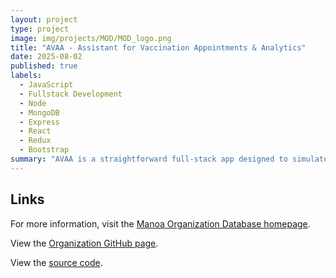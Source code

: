 ```yaml
---
layout: project
type: project
image: img/projects/MOD/MOD_logo.png
title: "AVAA - Assistant for Vaccination Appointments & Analytics"
date: 2025-08-02
published: true
labels:
  - JavaScript
  - Fullstack Development
  - Node
  - MongoDB
  - Express
  - React
  - Redux
  - Bootstrap
summary: "AVAA is a straightforward full-stack app designed to simulate a website assistant that helps patients and medical staff schedule and manage vaccination appointments. It also provides simple data visualizations to report on appointment trends and patient demographics."
---
```


## Links
For more information, visit the [Manoa Organization Database homepage](https://manoa-organization-database.github.io/).

View the [Organization GitHub page](https://github.com/manoa-organization-database).

View the [source code](https://github.com/manoa-organization-database/manoa-organization-database).
